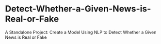 # Detect-Whether-a-Given-News-is-Real-or-Fake
A Standalone Project: Create a Model Using NLP to Detect Whether a Given News is Real or Fake
